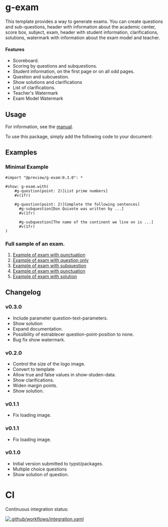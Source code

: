 # g-exam 

This template provides a way to generate exams. You can create questions and sub-questions, header with information about the academic center, score box, subject, exam, header with student information, clarifications, solutions, watermark with information about the exam model and teacher.

#### Features 

- Scoreboard.
- Scoring by questions and subquestions.
- Student information, on the first page or on all odd pages.
- Question and subcuestion.
- Show solutions and clarifications
- List of clarifications.
- Teacher's Watermark
- Exam Model Watermark

## Usage 

For information, see the [manual](https://github.com/MatheSchool/typst-g-exam/blob/master/doc/g-exam-manual.pdf?raw=true). 

To use this package, simply add the following code to your document:

## Examples 

### Minimal Example

```typ
#import "@preview/g-exam:0.3.0": *

#show: g-exam.with(
    #g-question(point: 2)[List prime numbers]
    #v(1fr)

    #g-question(point: 2)[Complete the following sentences]
      #g-subquestion[Don Quixote was written by ...]
      #v(1fr)
      
      #g-subquestion[The name of the continent we live on is ...]
      #v(1fr)
)
```

### Full sample of an exam.

  1. [Example of exam with punctuation](examples/exam-001.pdf)
  1. [Example of exam with question only](examples/exam-002.pdf)
  1. [Example of exam with subquestion](examples/exam-003.pdf)
  1. [Example of exam with punctuation](examples/exam-005.pdf)
  1. [Example of exam with solution](examples/exam-005.pdf)

## Changelog

### v0.3.0

- Include parameter question-text-parameters.
- Show solution
- Expand documentation.
- Possibility of estrablecer question-point-position to none.
- Bug fix show watermark.

### v0.2.0

- Control the size of the logo image.
- Convert to template
- Allow true and false values in show-studen-data.
- Show clarifications.
- Widen margin points.
- Show solution.
<!-- - ⚠️ Breaking changes:
  - ?¿?¿ -->

### v0.1.1

- Fix loading image.

### v0.1.1

- Fix loading image.

### v0.1.0

- Initial version submitted to typst/packages.
- Multiple choice questions
- Show solution of question.

# CI

Continuous integration status:

[![.github/workflows/integration.yaml](https://github.com/MatheSchool/typst-g-exam/actions/workflows/integration.yaml/badge.svg)](https://github.com/MatheSchool/typst-g-exam/actions/workflows/integration.yaml)
